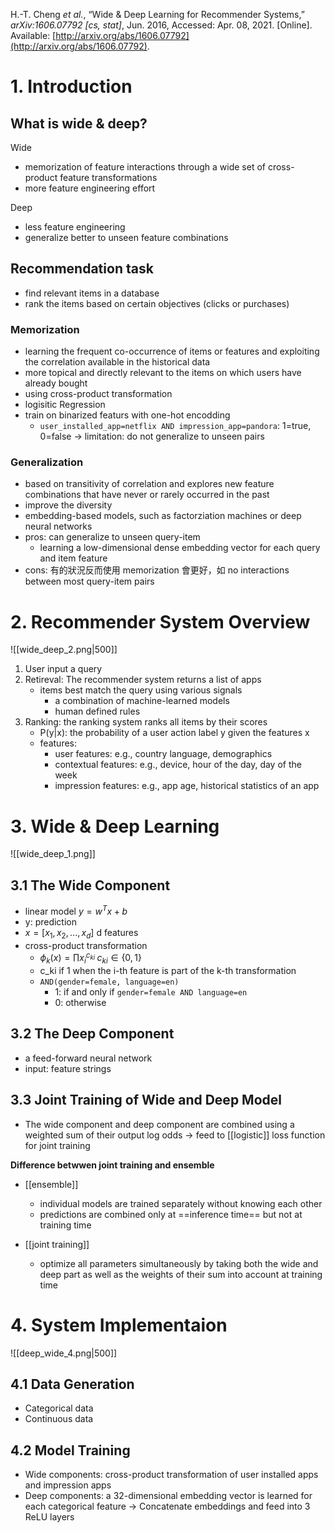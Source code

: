 
H.-T. Cheng _et al._, “Wide & Deep Learning for Recommender Systems,” _arXiv:1606.07792 \[cs, stat\]_, Jun. 2016, Accessed: Apr. 08, 2021. \[Online\]. Available: [http://arxiv.org/abs/1606.07792](http://arxiv.org/abs/1606.07792).


# 1. Introduction
## What is wide & deep?
Wide
- memorization of feature interactions through a wide set of cross-product feature transformations
- more feature engineering effort

Deep
- less feature engineering
- generalize better to unseen feature combinations

## Recommendation task
- find relevant items in a database
- rank the items based on certain objectives (clicks or purchases)
### Memorization
- learning the frequent co-occurrence of items or features and exploiting the correlation available in the historical data
- more topical and directly relevant to the items on which users have already bought
- using cross-product transformation
- logisitic Regression
- train on binarized featurs with one-hot encodding
	- `user_installed_app=netflix AND impression_app=pandora`: 1=true, 0=false
	-> limitation: do not generalize to unseen pairs

###	Generalization
- based on transitivity of correlation and explores new feature combinations that have never or rarely occurred in the past
- improve the diversity
- embedding-based models, such as factorziation machines or deep neural networks
- pros: can generalize to unseen query-item
	- learning a low-dimensional dense embedding vector for each query and item feature
- cons: 有的狀況反而使用 memorization 會更好，如 no interactions between most query-item pairs  

# 2. Recommender System Overview
![[wide_deep_2.png|500]]
1. User input a query
2. Retireval: The recommender system returns a list of apps
	- items best match the query using various signals
		- a combination of machine-learned models
		- human defined rules
3. Ranking: the ranking system ranks all items by their scores
	- P(y|x): the probability of a user action label y given the features x
	- features:
		- user features: e.g., country language, demographics
		- contextual features: e.g., device, hour of the day, day of the week
		- impression features: e.g., app age, historical statistics of an app

# 3. Wide & Deep Learning
![[wide_deep_1.png]]
## 3.1 The Wide Component
- linear model $y=w^Tx+b$
- y: prediction
- $x = [x_1, x_2, ..., x_d]$ d features
- cross-product transformation
	- $\phi_k(x) = \prod x_i ^ {c_{ki}} \; c_{ki}\in\{0,1\}$
	- c_ki if 1 when the i-th feature is part of the k-th transformation
	- `AND(gender=female, language=en)`
		- 1: if and only if `gender=female AND language=en`
		- 0: otherwise
## 3.2 The Deep Component
- a feed-forward neural network
- input: feature strings
## 3.3 Joint Training of Wide and Deep Model
- The wide component and deep component are combined using a weighted sum of their output log odds
-> feed to [[logistic]] loss function for joint training

**Difference betwwen joint training and ensemble**
- [[ensemble]]
	- individual models are trained separately without knowing each other
	- predictions are combined only at ==inference time== but not at training time

- [[joint training]]
	- optimize all parameters simultaneously by taking both the wide and deep part as well as the weights of their sum into account at training time

# 4. System Implementaion
![[deep_wide_4.png|500]]

## 4.1 Data Generation
- Categorical data
- Continuous data

## 4.2 Model Training
- Wide components: cross-product transformation of user installed apps and impression apps
- Deep components: a 32-dimensional embedding vector is learned for each categorical feature
-> Concatenate embeddings and feed into 3 ReLU layers